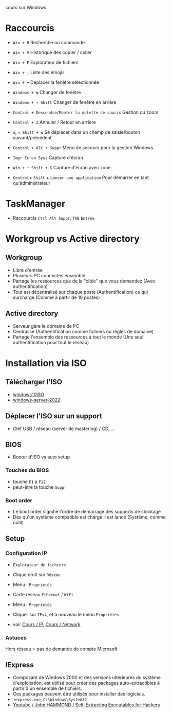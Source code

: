 cours sur Windows

# Raccourcis
- `Win + R` Recherche ou commande
- `Win + V` Historique des copier / coller
- `Win + E` Explorateur de fichiers

- `Win + ;` Liste des émojis

- `Win + ➡` Déplacer la fenêtre sélectionnée

- `Windows + ↹` Changer de fenêtre
- `Windows + ↑ Shift` Changer de fenêtre en arrière

- `Control + Descendre/Monter la molette de souris` Gestion du zoom

- `Control + Z` Annuler / Retour en arrière

- `↹`, `↑ Shift + ↹` Se déplacer dans un champ de saisie/bouton suivant/précédent
- `Control + Alt + Suppr` Menu de secours pour la gestion Windows

- `Impr Ecran Syst` Capture d'écran
- `Win + ↑ Shift + S` Capture d'écran avec zone

- `Control`+ `Shift` + `Lancer une application` Pour démarrer en tant qu'administrateur

# TaskManager
- Raccourcis `Ctrl Alt Suppr`, `TAB` `Entrée`

# Workgroup vs Active directory
## Workgroup
- Libre d'entrée
- Plusieurs PC connectés ensemble
- Partage les ressources que de la "cible" que vous demandez (Avec authentification)
- Tout est décentralisé sur chaque poste (Authentification) ce qui surcharge (Comme à partir de 10 postes)

## Active directory
- Serveur gère le domaine de PC
- Centralise (Authentification comme fichiers ou règles de domaine)
- Partage l'ensemble des ressources à tout le monde (Une seul authentification pour tout le réseau)

# Installation via ISO
## Télécharger l'ISO
- [windows10ISO](https://www.microsoft.com/fr-fr/software-download/windows10ISO)
- [windows-server-2022](https://www.microsoft.com/fr-fr/evalcenter/evaluate-windows-server-2022)

## Déplacer l'ISO sur un support
- Clef USB / réseau (server de mastering) / CD, ...

## BIOS
- Booter d'ISO vs auto setup
### Touches du BIOS
- touche `F1` à `F12`
- peut-être la touche `Suppr`
### Boot order
- Le boot order signifie l'ordre de démarrage des supports de stockage
- Dès qu'un système compatible est chargé il est lancé (Système, comme outil)

## Setup
### Configuration IP
- `Explorateur de fichiers`
- Clique droit sur `Réseau`
- Menu : `Propriétés`
- Carte réseau `Ethernet` / `WiFi`
- Menu : `Propriétés`
- Cliquer sur `IPv4`, et à nouveau le menu `Propriétés`

- voir [Cours / IP](https://doc.altherneum.fr/cours/ip), [Cours / Network](https://doc.altherneum.fr/cours/network)

### Astuces
Hors réseau = pas de demande de compte Microsoft

## IExpress
- Composant de Windows 2000 et des versions ultérieures du système d'exploitation, est utilisé pour créer des packages auto-extractibles à partir d'un ensemble de fichiers. 
- Ces packages peuvent être utilisés pour installer des logiciels.
- `iexpress.exe`, `C:\Windows\System32`
- [Youtube / John HAMMOND / Self-Extracting Executables for Hackers](https://www.youtube.com/watch?v=mAond4BkCfM)